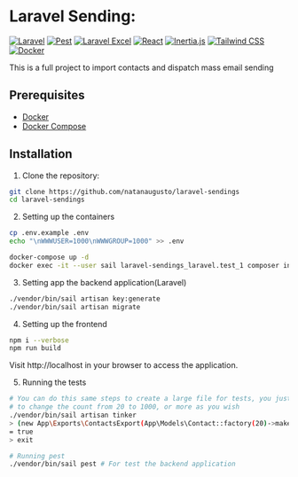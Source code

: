 # Laravel Sending:
[![Laravel](https://img.shields.io/badge/Laravel-%23F9322C.svg?style=for-the-badge&logo=laravel&logoColor=white)](https://laravel.com/)
[![Pest](https://img.shields.io/badge/Pest-%2399A8DE.svg?style=for-the-badge&logo=php&logoColor=white)](https://pestphp.com/)
[![Laravel Excel](https://img.shields.io/badge/Laravel_Excel-%23F7A81F.svg?style=for-the-badge&logo=laravel&logoColor=white)](https://laravel-excel.com/)
[![React](https://img.shields.io/badge/React-%23087EA4.svg?style=for-the-badge&logo=react&logoColor=white)](https://reactjs.org/)
[![Inertia.js](https://img.shields.io/badge/Inertia.js-%23846BED.svg?style=for-the-badge&logo=javascript&logoColor=white)](https://inertiajs.com/)
[![Tailwind CSS](https://img.shields.io/badge/Tailwind_CSS-%2338BDF8.svg?style=for-the-badge&logo=tailwind-css&logoColor=white)](https://tailwindcss.com/)
[![Docker](https://img.shields.io/badge/Docker-%231D63ED.svg?style=for-the-badge&logo=docker&logoColor=white)](https://tailwindcss.com/)

This is a full project to import contacts and dispatch mass email sending

## Prerequisites

- [Docker](https://www.docker.com/get-started)
- [Docker Compose](https://docs.docker.com/compose/install/)

## Installation

1. Clone the repository:

```bash
git clone https://github.com/natanaugusto/laravel-sendings
cd laravel-sendings
```

2. Setting up the containers
```bash
cp .env.example .env
echo "\nWWWUSER=1000\nWWWGROUP=1000" >> .env

docker-compose up -d
docker exec -it --user sail laravel-sendings_laravel.test_1 composer install --verbose
```

3. Setting app the backend application(Laravel)
```bash
./vendor/bin/sail artisan key:generate
./vendor/bin/sail artisan migrate
```

4. Setting up the frontend
```bash
npm i --verbose
npm run build
```

Visit http://localhost in your browser to access the application.

5. Running the tests
```bash
# You can do this same steps to create a large file for tests, you just need
# to change the count from 20 to 1000, or more as you wish
./vendor/bin/sail artisan tinker
> (new App\Exports\ContactsExport(App\Models\Contact::factory(20)->make()))->store('example.xlsx', 'spreadsheets');
= true
> exit

# Running pest
./vendor/bin/sail pest # For test the backend application
```
